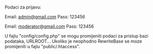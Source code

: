 Podaci za prijavu:

Email: admin@gmail.com
Pass: 123456

Email: moderator@gmail.com
Pass: 123456

U fajlu "config/config.php" se mogu promijeniti podaci za pristup bazi podataka, URLROOT...
Ukoliko je neophodno RewriteBase se moze promijeniti u fajlu "public/.htaccess".
